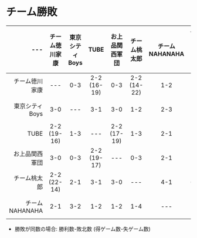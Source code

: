 # チーム勝敗

| --- | チーム徳川家康 | 東京シティBoys | TUBE | お上品関西軍団 | チーム桃太郎 | チームNAHANAHA | チーム勝敗(得失ゲーム) | チーム順位|
| ----: | :---: | :---: | :---: | :---: | :---: | :---: | :---: | :---: |
| チーム徳川家康 | --- | 0-3 | 2-2 (16-19) | 0-3 | 2-2 (14-22) | 1-2 | 0-5 (66-95) | 6 |
| 東京シティBoys | 3-0 | --- | 3-1 | 3-0 | 1-2 | 2-3 | 3-2 (85-78) | 2 |
| TUBE | 2-2 (19-16) | 1-3 | --- | 2-2 (17-19) | 1-3 | 2-1 | 2-3 (81-90) | 4 |
| お上品関西軍団 | 3-0 | 0-3 | 2-2 (19-17) | --- | 0-3 | 2-1 | 3-2 (64-73) | 3 |
| チーム桃太郎 | 2-2 (22-14) | 2-1 | 3-1 | 3-0 | --- | 4-1 | 5-0 (103-46) | 1 |
| チームNAHANAHA | 2-1 | 3-2 | 1-2 | 1-2 | 1-4 | --- | 2-3 (75-92) | 5 |

* 勝敗が同数の場合: 勝利数-敗北数 (得ゲーム数-失ゲーム数)

